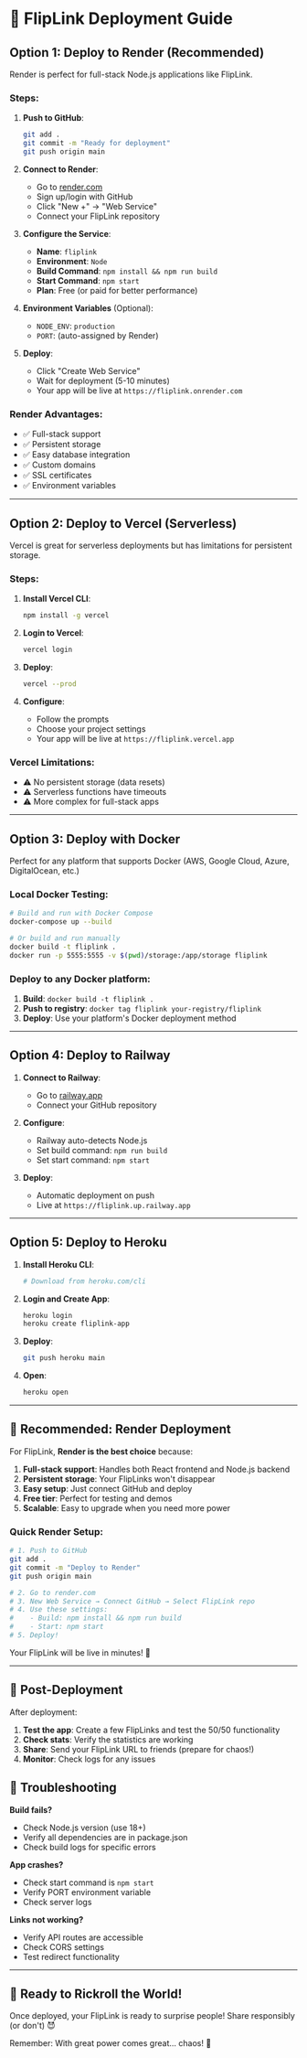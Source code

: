 # 🚀 FlipLink Deployment Guide

## Option 1: Deploy to Render (Recommended)

Render is perfect for full-stack Node.js applications like FlipLink.

### Steps:

1. **Push to GitHub**:
   ```bash
   git add .
   git commit -m "Ready for deployment"
   git push origin main
   ```

2. **Connect to Render**:
   - Go to [render.com](https://render.com)
   - Sign up/login with GitHub
   - Click "New +" → "Web Service"
   - Connect your FlipLink repository

3. **Configure the Service**:
   - **Name**: `fliplink`
   - **Environment**: `Node`
   - **Build Command**: `npm install && npm run build`
   - **Start Command**: `npm start`
   - **Plan**: Free (or paid for better performance)

4. **Environment Variables** (Optional):
   - `NODE_ENV`: `production`
   - `PORT`: (auto-assigned by Render)

5. **Deploy**:
   - Click "Create Web Service"
   - Wait for deployment (5-10 minutes)
   - Your app will be live at `https://fliplink.onrender.com`

### Render Advantages:
- ✅ Full-stack support
- ✅ Persistent storage
- ✅ Easy database integration
- ✅ Custom domains
- ✅ SSL certificates
- ✅ Environment variables

---

## Option 2: Deploy to Vercel (Serverless)

Vercel is great for serverless deployments but has limitations for persistent storage.

### Steps:

1. **Install Vercel CLI**:
   ```bash
   npm install -g vercel
   ```

2. **Login to Vercel**:
   ```bash
   vercel login
   ```

3. **Deploy**:
   ```bash
   vercel --prod
   ```

4. **Configure**:
   - Follow the prompts
   - Choose your project settings
   - Your app will be live at `https://fliplink.vercel.app`

### Vercel Limitations:
- ⚠️ No persistent storage (data resets)
- ⚠️ Serverless functions have timeouts
- ⚠️ More complex for full-stack apps

---

## Option 3: Deploy with Docker

Perfect for any platform that supports Docker (AWS, Google Cloud, Azure, DigitalOcean, etc.)

### Local Docker Testing:
```bash
# Build and run with Docker Compose
docker-compose up --build

# Or build and run manually
docker build -t fliplink .
docker run -p 5555:5555 -v $(pwd)/storage:/app/storage fliplink
```

### Deploy to any Docker platform:
1. **Build**: `docker build -t fliplink .`
2. **Push to registry**: `docker tag fliplink your-registry/fliplink`
3. **Deploy**: Use your platform's Docker deployment method

---

## Option 4: Deploy to Railway

1. **Connect to Railway**:
   - Go to [railway.app](https://railway.app)
   - Connect your GitHub repository

2. **Configure**:
   - Railway auto-detects Node.js
   - Set build command: `npm run build`
   - Set start command: `npm start`

3. **Deploy**:
   - Automatic deployment on push
   - Live at `https://fliplink.up.railway.app`

---

## Option 5: Deploy to Heroku

1. **Install Heroku CLI**:
   ```bash
   # Download from heroku.com/cli
   ```

2. **Login and Create App**:
   ```bash
   heroku login
   heroku create fliplink-app
   ```

3. **Deploy**:
   ```bash
   git push heroku main
   ```

4. **Open**:
   ```bash
   heroku open
   ```

---

## 🎯 Recommended: Render Deployment

For FlipLink, **Render is the best choice** because:

1. **Full-stack support**: Handles both React frontend and Node.js backend
2. **Persistent storage**: Your FlipLinks won't disappear
3. **Easy setup**: Just connect GitHub and deploy
4. **Free tier**: Perfect for testing and demos
5. **Scalable**: Easy to upgrade when you need more power

### Quick Render Setup:

```bash
# 1. Push to GitHub
git add .
git commit -m "Deploy to Render"
git push origin main

# 2. Go to render.com
# 3. New Web Service → Connect GitHub → Select FlipLink repo
# 4. Use these settings:
#    - Build: npm install && npm run build  
#    - Start: npm start
# 5. Deploy!
```

Your FlipLink will be live in minutes! 🎉

---

## 📝 Post-Deployment

After deployment:

1. **Test the app**: Create a few FlipLinks and test the 50/50 functionality
2. **Check stats**: Verify the statistics are working
3. **Share**: Send your FlipLink URL to friends (prepare for chaos!)
4. **Monitor**: Check logs for any issues

## 🔧 Troubleshooting

**Build fails?**
- Check Node.js version (use 18+)
- Verify all dependencies are in package.json
- Check build logs for specific errors

**App crashes?**
- Check start command is `npm start`
- Verify PORT environment variable
- Check server logs

**Links not working?**
- Verify API routes are accessible
- Check CORS settings
- Test redirect functionality

---

## 🎪 Ready to Rickroll the World!

Once deployed, your FlipLink is ready to surprise people! Share responsibly (or don't) 😈

Remember: With great power comes great... chaos! 🎲